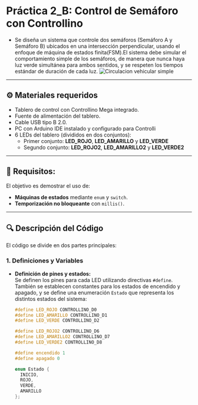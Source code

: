 # Práctica 2_B: Control de Semáforo con Controllino 

-  Se diseña un sistema que controle dos semáforos (Semáforo A y Semáforo B) ubicados en una intersección perpendicular, usando el enfoque de máquina de estados finita(FSM).El sistema debe simular el comportamiento simple de los semáforos, de manera que nunca haya luz verde simultánea para ambos sentidos, y se respeten los tiempos estándar de duración  de cada luz.
![Circulacion vehicular simple ](image.png)

---
## ⚙️ Materiales requeridos
- Tablero de control con Controllino Mega integrado.
- Fuente de alimentación del tablero.
- Cable USB tipo B 2.0.
- PC con Arduino IDE instalado y configurado para Controlli
- 6 LEDs del tablero (divididos en dos conjuntos):
  - Primer conjunto: **LED_ROJO**, **LED_AMARILLO** y **LED_VERDE**
  - Segundo conjunto: **LED_ROJO2**, **LED_AMARILLO2** y **LED_VERDE2**
---
## 🧠 Requisitos:

El objetivo es demostrar el uso de:
- **Máquinas de estados** mediante `enum` y `switch`.
- **Temporización no bloqueante** con `millis()`.
---

## 🔍 Descripción del Código

El código se divide en dos partes principales:

### 1. Definiciones y Variables

- **Definición de pines y estados:**  
  Se definen los pines para cada LED utilizando directivas `#define`. También se establecen constantes para los estados de encendido y apagado, y se define una enumeración `Estado` que representa los distintos estados del sistema:
  
  ```cpp
  #define LED_ROJO CONTROLLINO_D0
  #define LED_AMARILLO CONTROLLINO_D1
  #define LED_VERDE CONTROLLINO_D2
  
  #define LED_ROJO2 CONTROLLINO_D6
  #define LED_AMARILLO2 CONTROLLINO_D7
  #define LED_VERDE2 CONTROLLINO_D8
  
  #define encendido 1
  #define apagado 0
  
  enum Estado {
    INICIO,
    ROJO,
    VERDE,
    AMARILLO
  };
  
